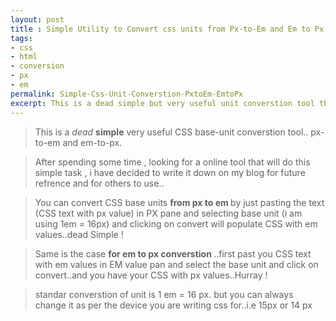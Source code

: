 ```yaml
---
layout: post
title : Simple Utility to Convert css units from Px-to-Em and Em to Px
tags:
- css
- html
- conversion
- px
- em
permalink: Simple-Css-Unit-Converstion-PxtoEm-EmtoPx
excerpt: This is a dead simple but very useful unit converstion tool that i have created after looking at internet for the conversion of css units from px to em and vice versa ,for responsive mobile UI project...with custom variable to specify that size of 1 em ..standard is 1 em = 16px..but you can always change it as per the devce you are wriing css for..i.e 15px or 14 px
---
```



>This is a <em>dead</em> <strong>simple</strong> very useful CSS base-unit converstion tool.. px-to-em and em-to-px.


>After spending some time , looking for a online tool that will do this simple task , i have decided to write it down on my blog for future refrence and for others to use..


>You can convert CSS base units <strong>from px to em </strong> by just pasting the text (CSS text with px value) in PX pane and selecting base unit (i am using 1em = 16px) and clicking on convert will populate CSS with em values..dead Simple !


>Same is the case <strong>for em to px converstion </strong> ..first past you CSS text with em values in EM value pan and select the base unit and click on convert..and you have your CSS with px values..Hurray !


> standar converstion of unit is 1 em = 16 px. but you can always change it as per the device you are writing css for..i.e 15px or 14 px